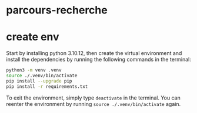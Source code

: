 # parcours-recherche


# create env

Start by installing python 3.10.12, then create the virtual environment and install the dependencies by running the following commands in the terminal:
```bash
python3 -m venv .venv
source ./.venv/bin/activate
pip install --upgrade pip
pip install -r requirements.txt
```

To exit the environment, simply type `deactivate` in the terminal. You can reenter the environment by running `source ./.venv/bin/activate` again.